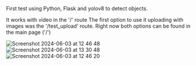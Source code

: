 First test using Python, Flask and yolov8 to detect objects.

It works with video in the '/' route
The first option to use it uploading with images was the '/test_upload' route.
Right now both options can be found in the main page ('/')


![Screenshot 2024-06-03 at 12 46 48](https://github.com/Warszawa1/object_detection/assets/48474962/48b60b04-fa3d-4f43-859b-409df4d6a66e)
![Screenshot 2024-06-03 at 13 30 48](https://github.com/Warszawa1/object_detection/assets/48474962/7ea6d91c-6a90-4601-9acf-95f9d08225ce)
![Screenshot 2024-06-03 at 12 46 20](https://github.com/Warszawa1/object_detection/assets/48474962/ebea5f03-e074-4b87-8172-7a467b971e6d)
